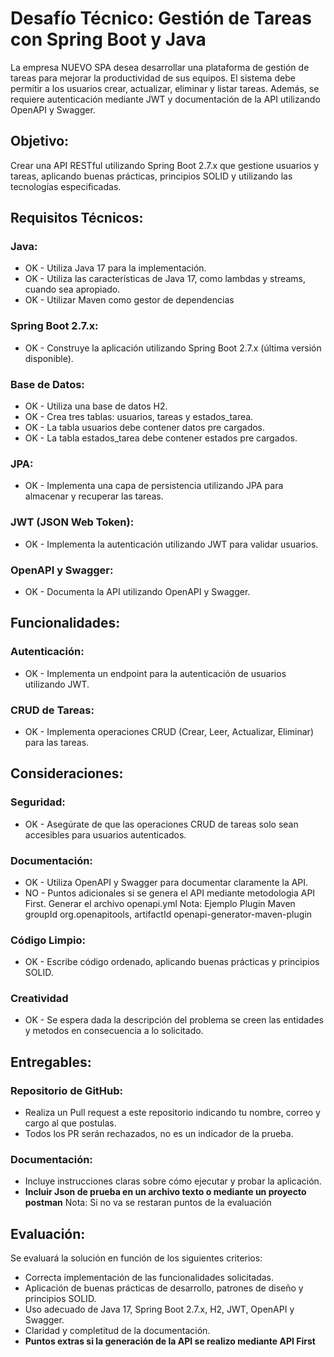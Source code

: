 # Desafío Técnico: Gestión de Tareas con Spring Boot y Java

La empresa NUEVO SPA desea desarrollar una plataforma de gestión de tareas para mejorar la productividad de sus equipos.
El sistema debe permitir a los usuarios crear, actualizar, eliminar y listar tareas. Además, se requiere autenticación
mediante JWT y documentación de la API utilizando OpenAPI y Swagger.

## Objetivo:

Crear una API RESTful utilizando Spring Boot 2.7.x que gestione usuarios y tareas, aplicando buenas prácticas,
principios SOLID y utilizando las tecnologías especificadas.

## Requisitos Técnicos:

### Java:

- OK - Utiliza Java 17 para la implementación.
- OK - Utiliza las características de Java 17, como lambdas y streams, cuando sea apropiado.
- OK - Utilizar Maven como gestor de dependencias

### Spring Boot 2.7.x:

- OK - Construye la aplicación utilizando Spring Boot 2.7.x (última versión disponible).

### Base de Datos:

- OK - Utiliza una base de datos H2.
- OK - Crea tres tablas: usuarios, tareas y estados_tarea.
- OK - La tabla usuarios debe contener datos pre cargados.
- OK - La tabla estados_tarea debe contener estados pre cargados.

### JPA:

- OK - Implementa una capa de persistencia utilizando JPA para almacenar y recuperar las tareas.

### JWT (JSON Web Token):

- OK - Implementa la autenticación utilizando JWT para validar usuarios.

### OpenAPI y Swagger:

- OK - Documenta la API utilizando OpenAPI y Swagger.

## Funcionalidades:

### Autenticación:

- OK - Implementa un endpoint para la autenticación de usuarios utilizando JWT.

### CRUD de Tareas:

- OK - Implementa operaciones CRUD (Crear, Leer, Actualizar, Eliminar) para las tareas.

## Consideraciones:

### Seguridad:

- OK - Asegúrate de que las operaciones CRUD de tareas solo sean accesibles para usuarios autenticados.

### Documentación:

- OK - Utiliza OpenAPI y Swagger para documentar claramente la API.
- NO - Puntos adicionales si se genera el API mediante metodologia API First. Generar el archivo openapi.yml Nota: Ejemplo
  Plugin Maven groupId org.openapitools, artifactId openapi-generator-maven-plugin

### Código Limpio:

- OK - Escribe código ordenado, aplicando buenas prácticas y principios SOLID.

### Creatividad

- OK - Se espera dada la descripción del problema se creen las entidades y metodos en consecuencia a lo solicitado.

## Entregables:

### Repositorio de GitHub:

- Realiza un Pull request a este repositorio indicando tu nombre, correo y cargo al que postulas.
- Todos los PR serán rechazados, no es un indicador de la prueba.

### Documentación:

- Incluye instrucciones claras sobre cómo ejecutar y probar la aplicación.
- **Incluir Json de prueba en un archivo texto o mediante un proyecto postman** Nota: Si no va se restaran puntos de la
  evaluación

## Evaluación:

Se evaluará la solución en función de los siguientes criterios:

- Correcta implementación de las funcionalidades solicitadas.
- Aplicación de buenas prácticas de desarrollo, patrones de diseño y principios SOLID.
- Uso adecuado de Java 17, Spring Boot 2.7.x, H2, JWT, OpenAPI y Swagger.
- Claridad y completitud de la documentación.
- **Puntos extras si la generación de la API se realizo mediante API First**
